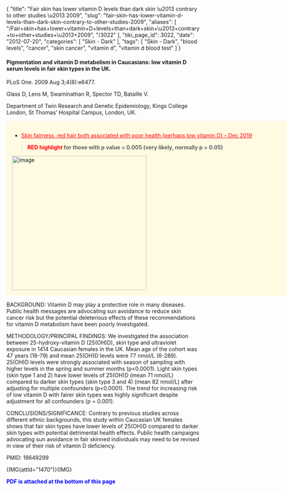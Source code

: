 {
    "title": "Fair skin has lower vitamin D levels than dark skin \u2013 contrary to other studies \u2013 2009",
    "slug": "fair-skin-has-lower-vitamin-d-levels-than-dark-skin-contrary-to-other-studies-2009",
    "aliases": [
        "/Fair+skin+has+lower+vitamin+D+levels+than+dark+skin+\u2013+contrary+to+other+studies+\u2013+2009",
        "/3022"
    ],
    "tiki_page_id": 3022,
    "date": "2012-07-20",
    "categories": [
        "Skin - Dark"
    ],
    "tags": [
        "Skin - Dark",
        "blood levels",
        "cancer",
        "skin cancer",
        "vitamin d",
        "vitamin d blood test"
    ]
}


#### Pigmentation and vitamin D metabolism in Caucasians: low vitamin D serum levels in fair skin types in the UK.

PLoS One. 2009 Aug 3;4(8):e6477.

Glass D, Lens M, Swaminathan R, Spector TD, Bataille V.

Department of Twin Research and Genetic Epidemiology, Kings College London, St Thomas' Hospital Campus, London, UK.

<div class="border" style="background-color:#FFFAE2;padding:15px;margin:10px 0;border-radius:5px;width:800px">

* <a href="/posts/skin-fairness-red-hair-both-associated-with-poor-health-perhaps-low-vitamin-d" style="color: red; text-decoration: underline;" title="This post/category does not exist yet: Skin fairness, red hair both associated with poor health (perhaps low vitamin D) – Dec 2019">Skin fairness, red hair both associated with poor health (perhaps low vitamin D) – Dec 2019</a>

>  **<span style="color:#F00;">RED highlight</span> for those with p value = 0.005 (very likely, normally p = 0.05)** 

<img src="https://d1bk1kqxc0sym.cloudfront.net/attachments/jpeg/health-problem-vs-red-and-skin.jpg" alt="image" width="350">

</div>

BACKGROUND: Vitamin D may play a protective role in many diseases. Public health messages are advocating sun avoidance to reduce skin cancer risk but the potential deleterious effects of these recommendations for vitamin D metabolism have been poorly investigated.

METHODOLOGY/PRINCIPAL FINDINGS: We investigated the association between 25-hydroxy-vitamin D (25(OH)D), skin type and ultraviolet exposure in 1414 Caucasian females in the UK. Mean age of the cohort was 47 years (18-79) and mean 25(OH)D levels were 77 nmol/L (6-289). 25(OH)D levels were strongly associated with season of sampling with higher levels in the spring and summer months (p<0.0001). Light skin types (skin type 1 and 2) have lower levels of 25(OH)D (mean 71 nmol/L) compared to darker skin types (skin type 3 and 4) (mean 82 nmol/L) after adjusting for multiple confounders (p<0.0001). The trend for increasing risk of low vitamin D with fairer skin types was highly significant despite adjustment for all confounders (p = 0.001).

CONCLUSIONS/SIGNIFICANCE: Contrary to previous studies across different ethnic backgrounds, this study within Caucasian UK females shows that fair skin types have lower levels of 25(OH)D compared to darker skin types with potential detrimental health effects. Public health campaigns advocating sun avoidance in fair skinned individuals may need to be revised in view of their risk of vitamin D deficiency.

PMID: 19649299

{IMG(attId="1470")}{IMG}

 **<span style="color:#00F;">PDF is attached at the bottom of this page</span>**